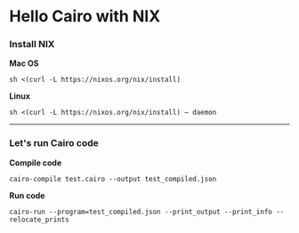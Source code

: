 # Hello Cairo with NIX

### Install NIX

**Mac OS**
```shell
sh <(curl -L https://nixos.org/nix/install)
```

**Linux**
```shell
sh <(curl -L https://nixos.org/nix/install) — daemon
```
---

### Let's run Cairo code

**Compile code**
```shell
cairo-compile test.cairo --output test_compiled.json
```

**Run code**
```shell
cairo-run --program=test_compiled.json --print_output --print_info --relocate_prints
```
